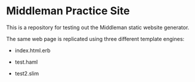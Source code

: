 # Middleman Practice Site

This is a repository for testing out the Middleman static website generator.

The same web page is replicated using three different template engines:

* index.html.erb

* test.haml

* test2.slim
